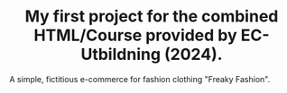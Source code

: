 # <center> My first project for the combined HTML/Course provided by EC-Utbildning (2024).
A simple, fictitious e-commerce for fashion clothing "Freaky Fashion". </center>
